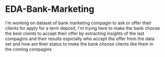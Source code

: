 # EDA-Bank-Marketing

i'm working on dataset of bank marketing compagin to ask or offer their clients 
for apply for a term deposit, i'm trying here to make the bank choose the best clients to accept their offer 
by extracting insights of the last compagins and their results espicially who accept the offer from the data set and how are their status 
to make the bank choose clients like them in the coming compagins  

